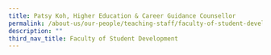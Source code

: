 ```yaml
---
title: Patsy Koh, Higher Education & Career Guidance Counsellor
permalink: /about-us/our-people/teaching-staff/faculty-of-student-development/patsy-koh/
description: ""
third_nav_title: Faculty of Student Development
---
```

